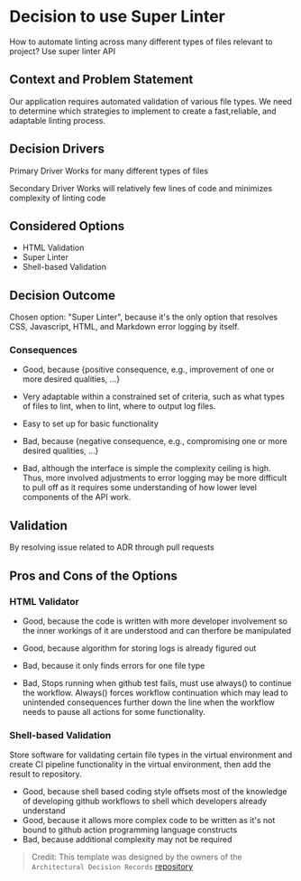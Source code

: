 # Decision to use Super Linter
How to automate linting across many different types of files relevant to project?
Use super linter API
## Context and Problem Statement

Our application requires automated validation of various file types. We need to determine which strategies to implement
to create a fast,reliable, and adaptable linting process.

## Decision Drivers

Primary Driver
Works for many different types of files

Secondary Driver
Works will relatively few lines of code and minimizes complexity of linting code

## Considered Options

* HTML Validation
* Super Linter
* Shell-based Validation

## Decision Outcome

Chosen option: "Super Linter", because it's the only option that resolves CSS, Javascript, HTML, and Markdown error logging by itself.


### Consequences

* Good, because {positive consequence, e.g., improvement of one or more desired qualities, …}
* Very adaptable within a constrained set of criteria, such as what types of files to lint, when to lint, where to output log files.
* Easy to set up for basic functionality

* Bad, because {negative consequence, e.g., compromising one or more desired qualities, …}
* Bad, although the interface is simple the complexity ceiling is high. Thus, more involved adjustments to error logging may be more difficult to pull off as it requires some understanding of how lower level components of the API work.


## Validation

By resolving issue related to ADR through pull requests


## Pros and Cons of the Options

### HTML Validator


* Good, because the code is written with more developer involvement so the inner workings of it are understood and can therfore be manipulated
* Good, because algorithm for storing logs is already figured out

* Bad, because it only finds errors for one file type
* Bad, Stops running when github test fails, must use always() to continue the workflow. Always() forces workflow continuation which may lead to unintended consequences further down the line when the workflow needs to pause all actions for some functionality.


### Shell-based Validation

Store software for validating certain file types in the virtual environment and create CI pipeline functionality in the virtual environment, then add the result to repository.

* Good, because shell based coding style offsets most of the knowledge of developing github workflows to shell which developers already understand
* Good, because it allows more complex code to be written as it's not bound to github action programming language constructs
* Bad, because additional complexity may not be required



> Credit: This template was designed by the owners of the `Architectural Decision Records` [repository](https://github.com/adr/madr/blob/main/template/adr-template.md)
